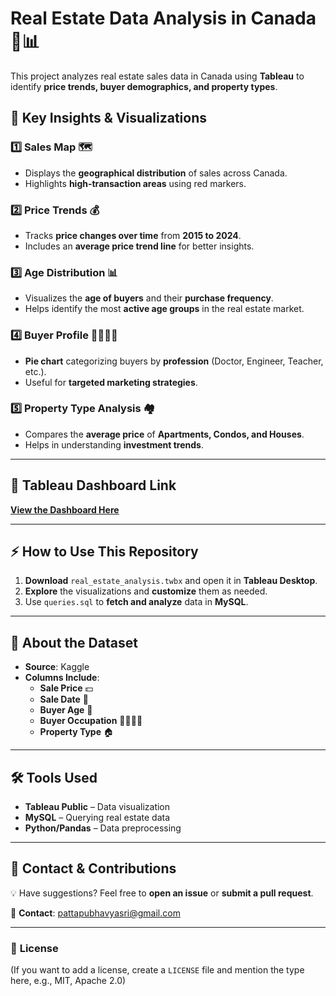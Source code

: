# **Real Estate Data Analysis in Canada** 🏡📊

This project analyzes real estate sales data in Canada using **Tableau** to identify **price trends, buyer demographics, and property types**.

## 📌 **Key Insights & Visualizations**

### 1️⃣ **Sales Map 🗺️**
- Displays the **geographical distribution** of sales across Canada.
- Highlights **high-transaction areas** using red markers.

### 2️⃣ **Price Trends 💰**
- Tracks **price changes over time** from **2015 to 2024**.
- Includes an **average price trend line** for better insights.

### 3️⃣ **Age Distribution 📊**
- Visualizes the **age of buyers** and their **purchase frequency**.
- Helps identify the most **active age groups** in the real estate market.

### 4️⃣ **Buyer Profile 👨‍💼👩‍💼**
- **Pie chart** categorizing buyers by **profession** (Doctor, Engineer, Teacher, etc.).
- Useful for **targeted marketing strategies**.

### 5️⃣ **Property Type Analysis 🏘️**
- Compares the **average price** of **Apartments, Condos, and Houses**.
- Helps in understanding **investment trends**.

---

## 🔗 **Tableau Dashboard Link**
[**View the Dashboard Here**](https://public.tableau.com/app/profile/pattapu.bhavya.sri/viz/Project_17395139095120/RealEstateDataAnalysisinCanada)

---

## ⚡ **How to Use This Repository**
1. **Download** `real_estate_analysis.twbx` and open it in **Tableau Desktop**.
2. **Explore** the visualizations and **customize** them as needed.
3. Use `queries.sql` to **fetch and analyze** data in **MySQL**.

---

## 📌 **About the Dataset**
- **Source**: Kaggle
- **Columns Include**:
  - **Sale Price** 💵
  - **Sale Date** 📅
  - **Buyer Age** 🎂
  - **Buyer Occupation** 👨‍💼👩‍💼
  - **Property Type** 🏠

---

## 🛠️ **Tools Used**
- **Tableau Public** – Data visualization
- **MySQL** – Querying real estate data
- **Python/Pandas** – Data preprocessing

---

## 📩 **Contact & Contributions**
💡 Have suggestions? Feel free to **open an issue** or **submit a pull request**.

📧 **Contact**: [pattapubhavyasri@gmail.com](mailto:pattapubhavyasri@gmail.com)

---

### 📜 **License**
(If you want to add a license, create a `LICENSE` file and mention the type here, e.g., MIT, Apache 2.0)
